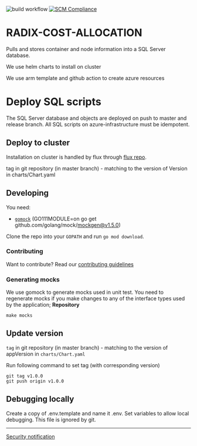 ![build workflow](https://github.com/equinor/radix-cost-allocation/actions/workflows/build-push.yml/badge.svg) [![SCM Compliance](https://scm-compliance-api.radix.equinor.com/repos/equinor/radix-cost-allocation/badge)](https://developer.equinor.com/governance/scm-policy/)

# RADIX-COST-ALLOCATION

Pulls and stores container and node information into a SQL Server database.

We use helm charts to install on cluster

We use arm template and github action to create azure resources

# Deploy SQL scripts
The SQL Server database and objects are deployed on push to master and release branch.
All SQL scripts on azure-infrastructure must be idempotent.

## Deploy to cluster

Installation on cluster is handled by flux through [flux repo](https://github.com/equinor/radix-flux). 

tag in git repository (in master branch) - matching to the version of Version in charts/Chart.yaml

## Developing

You need:

- [`gomock`](https://github.com/golang/mock) (GO111MODULE=on go get github.com/golang/mock/mockgen@v1.5.0)

Clone the repo into your `GOPATH` and run `go mod download`.

### Contributing

Want to contribute? Read our [contributing guidelines](./CONTRIBUTING.md)

### Generating mocks
We use gomock to generate mocks used in unit test.
You need to regenerate mocks if you make changes to any of the interface types used by the application; **Repository**

```
make mocks
```

## Update version

`tag` in git repository (in master branch) - matching to the version of appVersion in `charts/Chart.yaml`

Run following command to set tag (with corresponding version)
```
git tag v1.0.0
git push origin v1.0.0
```

## Debugging locally

Create a copy of .env.template and name it .env. Set variables to allow local debugging. This file is ignored by git.


---------

[Security notification](./SECURITY.md)
